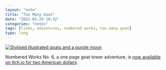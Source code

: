 ```yaml
---
layout: "note"
title: "Too Many Goat"
date: "2022-03-29 10:32"
categories: "notes"
tags: [links, adventures, numbered works, too many goat]
type: long
---
```

[![Stylised illustrated goats and a purple moon](https://numbered.works/assets/img/too-many-goat.jpg)](https://numbered-works.itch.io/too-many-goat)

Numbered Works No. 6, a one page goat tower adventure, is [now available on Itch.io for two American dollars](https://numbered-works.itch.io/too-many-goat).
